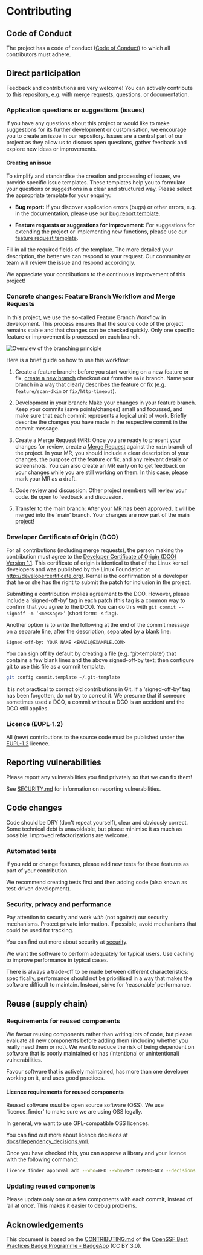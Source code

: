 # Contributing

## Code of Conduct

The project has a code of conduct ([Code of Conduct](CODE_OF_CONDUCT-en.md))
to which all contributors must adhere.

## Direct participation

Feedback and contributions are very welcome! You can actively contribute to this repository, e.g. with merge requests, questions, or documentation.

### Application questions or suggestions (issues)

If you have any questions about this project or would like to make suggestions for its further development or customisation, we encourage you to create an issue in our repository. Issues are a central part of our project as they allow us to discuss open questions, gather feedback and explore new ideas or improvements.

#### Creating an issue

To simplify and standardise the creation and processing of issues, we provide specific issue templates. These templates help you to formulate your questions or suggestions in a clear and structured way. Please select the appropriate template for your enquiry:

- **Bug report:** If you discover application errors (bugs) or other errors, e.g. in the documentation, please use our [bug report template](https://gitlab.opencode.de/bmi/ozg-rahmenarchitektur/ozgsec/ozgsec-web-frontend/-/issues/new?issuable_template=bug-en).

- **Feature requests or suggestions for improvement:** For suggestions for extending the project or implementing new functions, please use our [feature request template](https://gitlab.opencode.de/bmi/ozg-rahmenarchitektur/ozgsec/ozgsec-web-frontend/-/issues/new?issuable_template=feature-en).

Fill in all the required fields of the template. The more detailed your description, the better we can respond to your request. Our community or team will review the issue and respond accordingly.

We appreciate your contributions to the continuous improvement of this project!

### Concrete changes: Feature Branch Workflow and Merge Requests

In this project, we use the so-called Feature Branch Workflow in development. This process ensures that the source code of the project remains stable and that changes can be checked quickly. Only one specific feature or improvement is processed on each branch. 

![Overview of the branching principle](./docs/assets/Branching.png)

Here is a brief guide on how to use this workflow:

1. Create a feature branch: before you start working on a new feature or fix, [create a new branch](https://gitlab.opencode.de/bmi/ozg-rahmenarchitektur/ozgsec/ozgsec-web-frontend/-/branches/new) checkout out from the `main` branch. Name your branch in a way that clearly describes the feature or fix (e.g. `feature/scan-dkim` or `fix/http-timeout`).

2. Development in your branch: Make your changes in your feature branch. Keep your commits (save points/changes) small and focussed, and make sure that each commit represents a logical unit of work. Briefly describe the changes you have made in the respective commit in the commit message. 

3. Create a Merge Request (MR): Once you are ready to present your changes for review, create a [Merge Request](https://gitlab.opencode.de/bmi/ozg-rahmenarchitektur/ozgsec/ozgsec-web-frontend/-/merge_requests/new) against the `main` branch of the project. In your MR, you should include a clear description of your changes, the purpose of the feature or fix, and any relevant details or screenshots. You can also create an MR early on to get feedback on your changes while you are still working on them. In this case, please mark your MR as a draft.

4. Code review and discussion: Other project members will review your code. Be open to feedback and discussion.

5. Transfer to the main branch: After your MR has been approved, it will be merged into the ‘main’ branch. Your changes are now part of the main project!

### Developer Certificate of Origin (DCO)

For all contributions (including merge requests), the person making the contribution must agree to the [Developer Certificate of Origin (DCO) Version 1.1](./docs/dco.txt). This certificate of origin is identical to that of the Linux kernel developers and was published by the Linux Foundation at <http://developercertificate.org/>. Kernel is the confirmation of a developer that he or she has the right to submit the patch for inclusion in the project.

Submitting a contribution implies agreement to the DCO. However, please include a ‘signed-off-by’ tag in each patch (this tag is a common way to confirm that you agree to the DCO). You can do this with `git commit --signoff -m ‘<message>’` (short form: `-s` flag).

Another option is to write the following at the end of the commit message on a separate line, after the description, separated by a blank line:

````text
Signed-off-by: YOUR NAME <EMAIL@EXAMPLE.COM>
````

You can sign off by default by creating a file (e.g. ‘git-template’) that contains a few blank lines and the above signed-off-by text;
then configure git to use this file as a commit template.

````sh
git config commit.template ~/.git-template
````

It is not practical to correct old contributions in Git. If a ‘signed-off-by’ tag has been forgotten, do not try to correct it. 
We presume that if someone sometimes used a DCO,
a commit without a DCO is an accident and the DCO still applies.

### Licence (EUPL-1.2)

All (new) contributions to the source code must
be published under the [EUPL-1.2](./LICENSE) licence.

## Reporting vulnerabilities

Please report any vulnerabilities you find privately so that we can fix them!

See [SECURITY.md](./SECURITY-en.md) for information on reporting vulnerabilities.

## Code changes

Code should be DRY (don't repeat yourself), clear and obviously correct. Some technical debt is unavoidable, but please minimise it as much as possible.
Improved refactorizations are welcome.

### Automated tests

If you add or change features, please add new tests for these features as part of your contribution.

We recommend creating tests first and then adding code (also known as test-driven development).

### Security, privacy and performance

Pay attention to security and work *with* (not against) our security mechanisms. Protect private information. If possible, avoid mechanisms that could be used for tracking.

You can find out more about security at [security](./SECURITY-en.md).

We want the software to perform adequately for typical users. Use caching to improve performance in typical cases.

There is always a trade-off to be made between different characteristics: specifically, performance should not be prioritised in a way that makes the software difficult to maintain. Instead, strive for ‘reasonable’ performance.

## Reuse (supply chain)

### Requirements for reused components

We favour reusing components rather than writing lots of code, but please evaluate all new components before adding them (including whether you really need them or not). We want to reduce the risk of being dependent on software that is poorly maintained or has (intentional or unintentional) vulnerabilities.

Favour software that is actively maintained, has more than one developer working on it, and uses good practices.

#### Licence requirements for reused components

Reused software *must* be open source software (OSS). We use ‘licence_finder’ to make sure we are using OSS legally.

In general, we want to use GPL-compatible OSS licences.

You can find out more about licence decisions at [docs/dependency_decisions.yml](./docs/dependency_decisions.yml).

Once you have checked this, you can approve a library and your licence with the following command:

````sh
licence_finder approval add --who=WHO --why=WHY DEPENDENCY --decisions_file ./docs/dependency_decisions.yml
````

### Updating reused components

Please update only one or a few components with each commit, instead of ‘all at once’. This makes it easier to debug problems.

## Acknowledgements

This document is based on the [CONTRIBUTING.md](https://github.com/coreinfrastructure/best-practices-badge/blob/main/CONTRIBUTING.md) of the [OpenSSF Best Practices Badge Programme - BadgeApp](https://www.bestpractices.dev/en) (CC BY 3.0).
